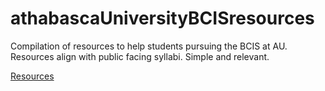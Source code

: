 # athabascaUniversityBCISresources
Compilation of resources to help students pursuing the BCIS at AU. Resources align with public facing syllabi. Simple and relevant.

<a href="https://jtgis.github.io/athabascaUniversityBCISresources/resources/">Resources</a>
